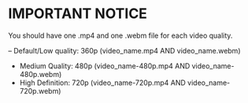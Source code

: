 # IMPORTANT NOTICE
You should have one .mp4 and one .webm file for each video quality.

– Default/Low quality: 360p (video_name.mp4 AND video_name.webm)
- Medium Quality: 480p (video_name-480p.mp4 AND video_name-480p.webm)
- High Definition: 720p (video_name-720p.mp4 AND video_name-720p.webm)
